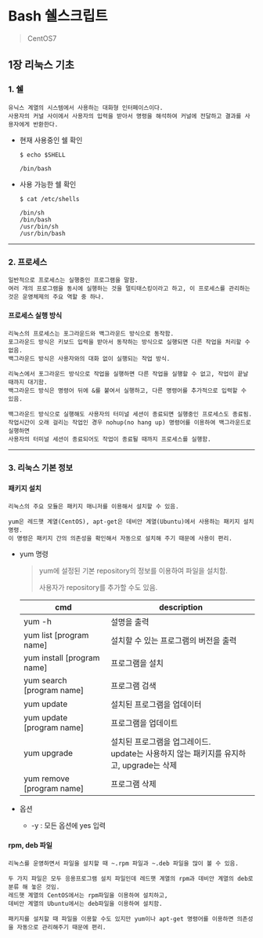 # Bash 쉘스크립트

> CentOS7

## 1장 리눅스 기초

### 1. 쉘

```
유닉스 계열의 시스템에서 사용하는 대화형 인터페이스이다.
사용자의 커널 사이에서 사용자의 입력을 받아서 명령을 해석하여 커널에 전달하고 결과를 사용자에게 반환한다.
```

- 현재 사용중인 쉘 확인

  ```
  $ echo $SHELL
  
  /bin/bash
  ```

- 사용 가능한 쉘 확인

  ```
  $ cat /etc/shells
  
  /bin/sh
  /bin/bash
  /usr/bin/sh
  /usr/bin/bash
  ```

---

### 2. 프로세스

```
일반적으로 프로세스는 실행중인 프로그램을 말함.
여러 개의 프로그램을 동시에 실행하는 것을 멀티태스킹이라고 하고, 이 프로세스를 관리하는 것은 운영체제의 주요 역할 중 하나.
```

#### 프로세스 실행 방식

```
리눅스의 프로세스는 포그라운드와 백그라운드 방식으로 동작함.
포그라운드 방식은 키보드 입력을 받아서 동작하는 방식으로 실행되면 다른 작업을 처리할 수 없음.
백그라운드 방식은 사용자와의 대화 없이 실행되는 작업 방식.

리눅스에서 포그라운드 방식으로 작업을 실행하면 다른 작업을 실행할 수 없고, 작업이 끝날 때까지 대기함.
백그라운드 방식은 명령어 뒤에 &를 붙여서 실행하고, 다른 명령어를 추가적으로 입력할 수 있음.

백그라운드 방식으로 실행해도 사용자의 터미널 세션이 종료되면 실행중인 프로세스도 종료됨.
작업시간이 오래 걸리는 작업인 경우 nohup(no hang up) 명령어를 이용하여 백그라운드로 실행하면
사용자의 터미널 세션이 종료되어도 작업이 종료될 때까지 프로세스를 실행함.
```

---

### 3. 리눅스 기본 정보

#### 패키지 설치

```
리눅스의 주요 모듈은 패키지 매니저를 이용해서 설치할 수 있음.

yum은 레드햇 계열(CentOS), apt-get은 데비안 계열(Ubuntu)에서 사용하는 패키지 설치 명령.
이 명령은 패키지 간의 의존성을 확인해서 자동으로 설치해 주기 때문에 사용이 편리.
```

- yum 명령

  > yum에 설정된 기본 repository의 정보를 이용하여 파일을 설치함.
  >
  > 사용자가 repository를 추가할 수도 있음.

  | cmd                        | description                                                  |
  | -------------------------- | ------------------------------------------------------------ |
  | yum -h                     | 설명을 출력                                                  |
  | yum list [program name]    | 설치할 수 있는 프로그램의 버전을 출력                        |
  | yum install [program name] | 프로그램을 설치                                              |
  | yum search [program name]  | 프로그램 검색                                                |
  | yum update                 | 설치된 프로그램을 업데이터                                   |
  | yum update [program name]  | 프로그램을 업데이트                                          |
  | yum upgrade                | 설치된 프로그램을 업그레이드.<br />update는 사용하지 않는 패키지를 유지하고, upgrade는 삭제 |
  | yum remove [program name]  | 프로그램 삭제                                                |

- 옵션

  - -y : 모든 옵션에 yes 입력

#### rpm, deb 파일

```
리눅스를 운영하면서 파일을 설치할 때 ~.rpm 파일과 ~.deb 파일을 많이 볼 수 있음.

두 가지 파일은 모두 응용프로그램 설치 파일인데 레드햇 계열의 rpm과 데비안 계열의 deb로 분류 해 놓은 것임.
레드햇 계열의 CentOS에서는 rpm파일을 이용하여 설치하고,
데비안 계열의 Ubuntu에서는 deb파일을 이용하여 설치함.

패키지를 설치할 때 파일을 이용할 수도 있지만 yum이나 apt-get 명령어를 이용하면 의존성을 자동으로 관리해주기 때문에 편리.
```



